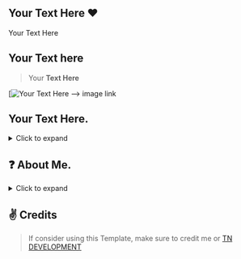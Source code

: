 ## Your Text Here ❤️
Your Text Here

## Your Text here

> Your **Text Here**

[![Your Text Here]("")  --> image link

## Your Text Here.

<details>
  <summary>Click to expand</summary>

  1. Your Text Here [Hyperlinks]("") --> link here
     * either by: `Join our discord server and contact team`
     * If you need a server for free then what are you waiting? Join us [TN DEVELOPMENT](https://discord.gg/QeNpH78X8M "TN DEVELOPMENT")
  
2. [**TN DEVELOPMENT**](https://discord.gg/QeNpH78X8M "TN DEVELOPMENT")

**Informations about the Server:**

> - Server Shop where you can order Discord Server for your community.
> - You can pay with a Free Option means Invites
> - Extreme server creation & Vip Access.
> - Cheap Prices
> - Good Team and fast Support


What we offer:

> 📄 》**Free Discord Server**
> 
> 📇 》Different kinds of Servers & Custom Server.
> 
> ⚙️ 》Custom Discord Server & Custom Templates
> 
> 🔗 》Server Clones
> 
> 📮 》Trail server visit
> 
> 🤝 》Partnerships with other Servers
> 
> 💠 》Booster and Donator Perks
> 
> 📌 》Promotion Channels
> 
> 👨‍🔧 》Friendly and competent Staff Team
> 
> 🎉 》Weekly Giveaways



What are you waiting for? Join our Server now!:

> 💠》Server Link : [TN DEVELOPMENT](https://discord.gg/QeNpH78X8M "TN DEVELOPMENT")
> 
> 💠 》Website Link : [TN DEVELOPMENT](https://tn-dev-in.mystrikingly.com "TN DEVELOPMENT")

[![2022's Best Discord server who makes discord servers for free | TN DEVELOPMENT](https://media.discordapp.net/attachments/909704554105434112/916615170669830184/unknown.png)](https://discord.gg/QeNpH78X8M "TN DEVELOPMENT")


</details>

## ❓ About Me.

<details>
  <summary>Click to expand</summary>


- 👋 Hi, I’m @IAmWalker83542
- 👀 I’m interested in Coding & Gaming & Discord server designer.
- 🌱 I’m currently learning Js & Python & C/C++.
- 💞️ I’m looking to collaborate on Discord.

- 🤔 Are you tried up to make your own discord server. Then what are your wating for Join us.
- 🌐 Making free discord servers.
- 🌐 Custom Server , Server clone , Gaming Server , Fun server , Test Server , Many More . Join us get a server for your self
- 📫 How to reach me Just Send Me Friend Request On My Discord Name IAmWalker83542#5042
- 📮 Join us to get free for you [TN DEVELOPMENT](https://dsc.gg/tn.dev "TN DEVELOPMENT.").
[![2022's Best Discord server who makes discord servers for free | TN DEVELOPMENT](https://media.discordapp.net/attachments/909704554105434112/916615170669830184/unknown.png)](https://discord.gg/QeNpH78X8M "TN DEVELOPMENT")

</details>

## ✌️ Credits

> If consider using this Template, make sure to credit me or [TN DEVELOPMENT](https://discord.gg/QeNpH78X8M "TN DEVELOPMENT")
